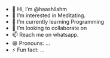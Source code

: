 - 👋 Hi, I’m @haashilahm
- 👀 I’m interested in Meditating.
- 🌱 I’m currently learning Programming
- 💞️ I’m looking to collaborate on 
- 📫 Reach me on whatsapp. 
- 😄 Pronouns: ...
- ⚡ Fun fact: ...

<!---
haashilahm/haashilahm is a ✨ special ✨ repository because its `README.md` (this file) appears on your GitHub profile.
You can click the Preview link to take a look at your changes.
--->
